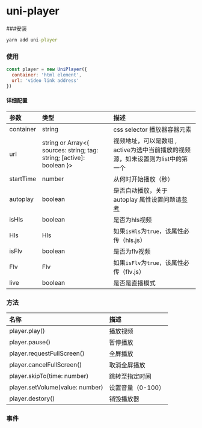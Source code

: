 # uni-player

###安装
```cmd
yarn add uni-player
```
### 使用
```js
const player = new UniPlayer({
  container: 'html element',
  url: 'video link address'
})
```
#### 详细配置
|参数|类型|描述|
|:--------|:-------|:--------|
|container|string|css selector 播放器容器元素|
| url|string or Array<{ sources: string; tag: string; [active]: boolean }>|视频地址，可以是数组 , active为选中当前播放的视频源，如未设置则为list中的第一个|
|startTime|number|从何时开始播放（秒）|
|autoplay|boolean|是否自动播放，关于 autoplay 属性设置问题请[参考](https://developer.chrome.com/blog/autoplay)|
|isHls|boolean|是否为hls视频|
|Hls|Hls|如果`isHls`为`true`，该属性必传（hls.js）|
|isFlv|boolean|是否为flv视频|
|Flv|Flv|如果`isFlv`为`true`，该属性必传（flv.js）|
|live|boolean|是否是直播模式|

### 方法
|名称|描述|
|:-------|:--------|
|player.play()|播放视频|
|player.pause()|暂停播放|
|player.requestFullScreen()|全屏播放|
|player.cancelFullScreen()|取消全屏播放|
|player.skipTo(time: number)|跳转至指定时间|
|player.setVolume(value: number)|设置音量（0-100）|
|player.destory()|销毁播放器|

### 事件